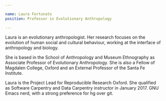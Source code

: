 ```yaml
---

name: Laura Fortunato
position: Professor in Evolutionary Anthropology

---
```


Laura is an evolutionary anthropologist. Her research focuses on the evolution
of human social and cultural behaviour, working at the interface of anthropology
and biology.

She is based in the School of Anthropology and Museum Ethnography as Associate
Professor of Evolutionary Anthropology. She is also a Fellow of Magdalen
College, Oxford and an External Professor of the Santa Fe Institute.

Laura is the Project Lead for Reproducible Research Oxford. She qualified as
Software Carpentry and Data Carpentry instructor in January 2017. GNU Emacs
nerd, with a strong preference for hg over git.
